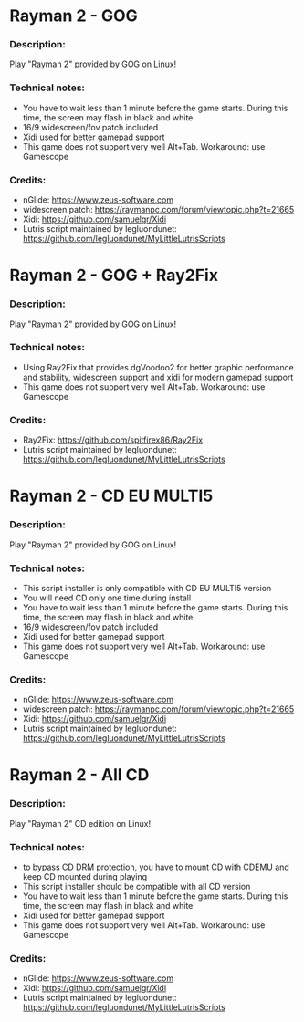 # Rayman 2 - GOG
### Description:
Play "Rayman 2" provided by GOG on Linux!
### Technical notes:
- You have to wait less than 1 minute before the game starts. During this time, the screen may flash in black and white
- 16/9 widescreen/fov patch included
- Xidi used for better gamepad support
- This game does not support very well Alt+Tab. Workaround: use Gamescope
### Credits:
- nGlide: https://www.zeus-software.com
- widescreen patch: https://raymanpc.com/forum/viewtopic.php?t=21665
- Xidi: https://github.com/samuelgr/Xidi
- Lutris script maintained by legluondunet: https://github.com/legluondunet/MyLittleLutrisScripts

# Rayman 2 - GOG + Ray2Fix
### Description:
Play "Rayman 2" provided by GOG on Linux!
### Technical notes:
- Using Ray2Fix that provides dgVoodoo2 for better graphic performance and stability, widescreen support and xidi for modern gamepad support
- This game does not support very well Alt+Tab. Workaround: use Gamescope
### Credits:
- Ray2Fix: https://github.com/spitfirex86/Ray2Fix
- Lutris script maintained by legluondunet: https://github.com/legluondunet/MyLittleLutrisScripts

# Rayman 2 - CD EU MULTI5
### Description:
Play "Rayman 2" provided by GOG on Linux!
### Technical notes:
- This script installer is only compatible with CD EU MULTI5 version
- You will need CD only one time during install
- You have to wait less than 1 minute before the game starts. During this time, the screen may flash in black and white
- 16/9 widescreen/fov patch included
- Xidi used for better gamepad support
- This game does not support very well Alt+Tab. Workaround: use Gamescope
### Credits:
- nGlide: https://www.zeus-software.com
- widescreen patch: https://raymanpc.com/forum/viewtopic.php?t=21665
- Xidi: https://github.com/samuelgr/Xidi
- Lutris script maintained by legluondunet: https://github.com/legluondunet/MyLittleLutrisScripts

# Rayman 2 - All CD
### Description:
Play "Rayman 2" CD edition on Linux!
### Technical notes:
- to bypass CD DRM protection, you have to mount CD with CDEMU and keep CD mounted during playing
- This script installer should be compatible with all CD version
- You have to wait less than 1 minute before the game starts. During this time, the screen may flash in black and white
- Xidi used for better gamepad support
- This game does not support very well Alt+Tab. Workaround: use Gamescope
### Credits:
- nGlide: https://www.zeus-software.com
- Xidi: https://github.com/samuelgr/Xidi
- Lutris script maintained by legluondunet: https://github.com/legluondunet/MyLittleLutrisScripts
